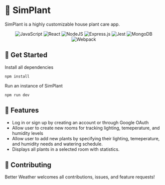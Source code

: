 # 🌱 SimPlant

SimPlant is a highly customizable house plant care app.

<div align="center">

![JavaScript](https://img.shields.io/badge/javascript-%23F7DF1E.svg?style=for-the-badge&logo=javascript&logoColor=%23323330)
![React](https://img.shields.io/badge/React-20232A?style=for-the-badge&logo=react&logoColor=61DAFB)
![NodeJS](https://img.shields.io/badge/node.js-6DA55F?style=for-the-badge&logo=node.js&logoColor=white)
![Express.js](https://img.shields.io/badge/express.js-%23404d59.svg?style=for-the-badge&logo=express&logoColor=%2361DAFB)
![Jest](https://img.shields.io/badge/-jest-%23C04000?style=for-the-badge&logo=jest&logoColor=white)
![MongoDB](https://img.shields.io/badge/MongoDB-%234ea94b.svg?style=for-the-badge&logo=mongodb&logoColor=white)
![Webpack](https://img.shields.io/badge/Webpack-%231C78C0.svg?style=for-the-badge&logo=webpack&logoColor=white)

</div>

## 🚀 Get Started

Install all dependencies <br>

```
npm install
```

Run an instance of SimPlant <br>

```
npm run dev
```

## 💪 Features

- Log in or sign up by creating an account or through Google OAuth
- Allow user to create new rooms for tracking lighting, temeperature, and humidity levels
- Allow user to add new plants by specifying their lighting, temeperature, and humidity needs and watering schedule.
- Displays all plants in a selected room with statistics.

## 🤝 Contributing

Better Weather welcomes all contributions, issues, and feature requests!
